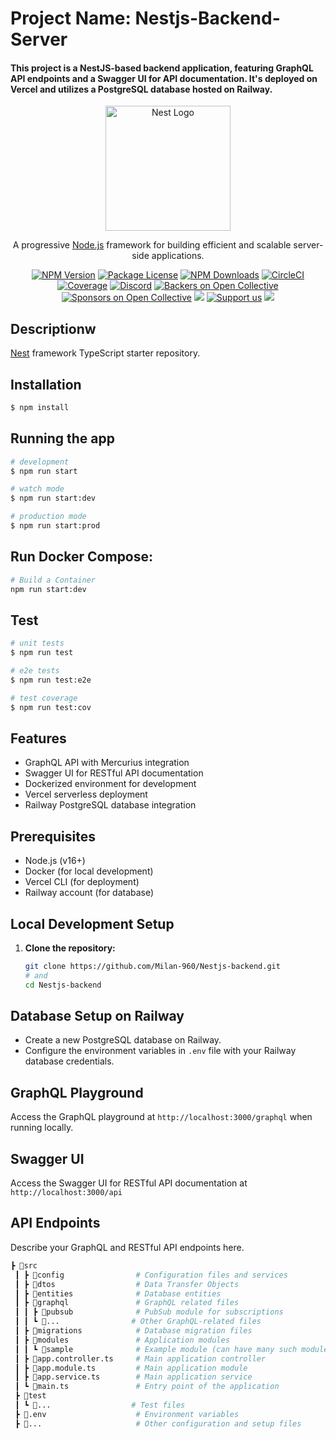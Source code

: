 # Project Name: Nestjs-Backend-Server

#### This project is a NestJS-based backend application, featuring GraphQL API endpoints and a Swagger UI for API documentation. It's deployed on Vercel and utilizes a PostgreSQL database hosted on Railway.

<p align="center">
  <a href="http://nestjs.com/" target="blank"><img src="https://nestjs.com/img/logo-small.svg" width="200" alt="Nest Logo" /></a>
</p>

[circleci-image]: https://img.shields.io/circleci/build/github/nestjs/nest/master?token=abc123def456
[circleci-url]: https://circleci.com/gh/nestjs/nest

  <p align="center">A progressive <a href="http://nodejs.org" target="_blank">Node.js</a> framework for building efficient and scalable server-side applications.</p>
    <p align="center">
<a href="https://www.npmjs.com/~nestjscore" target="_blank"><img src="https://img.shields.io/npm/v/@nestjs/core.svg" alt="NPM Version" /></a>
<a href="https://www.npmjs.com/~nestjscore" target="_blank"><img src="https://img.shields.io/npm/l/@nestjs/core.svg" alt="Package License" /></a>
<a href="https://www.npmjs.com/~nestjscore" target="_blank"><img src="https://img.shields.io/npm/dm/@nestjs/common.svg" alt="NPM Downloads" /></a>
<a href="https://circleci.com/gh/nestjs/nest" target="_blank"><img src="https://img.shields.io/circleci/build/github/nestjs/nest/master" alt="CircleCI" /></a>
<a href="https://coveralls.io/github/nestjs/nest?branch=master" target="_blank"><img src="https://coveralls.io/repos/github/nestjs/nest/badge.svg?branch=master#9" alt="Coverage" /></a>
<a href="https://discord.gg/G7Qnnhy" target="_blank"><img src="https://img.shields.io/badge/discord-online-brightgreen.svg" alt="Discord"/></a>
<a href="https://opencollective.com/nest#backer" target="_blank"><img src="https://opencollective.com/nest/backers/badge.svg" alt="Backers on Open Collective" /></a>
<a href="https://opencollective.com/nest#sponsor" target="_blank"><img src="https://opencollective.com/nest/sponsors/badge.svg" alt="Sponsors on Open Collective" /></a>
  <a href="https://paypal.me/kamilmysliwiec" target="_blank"><img src="https://img.shields.io/badge/Donate-PayPal-ff3f59.svg"/></a>
    <a href="https://opencollective.com/nest#sponsor"  target="_blank"><img src="https://img.shields.io/badge/Support%20us-Open%20Collective-41B883.svg" alt="Support us"></a>
  <a href="https://twitter.com/nestframework" target="_blank"><img src="https://img.shields.io/twitter/follow/nestframework.svg?style=social&label=Follow"></a>
</p>
  <!--[![Backers on Open Collective](https://opencollective.com/nest/backers/badge.svg)](https://opencollective.com/nest#backer)
  [![Sponsors on Open Collective](https://opencollective.com/nest/sponsors/badge.svg)](https://opencollective.com/nest#sponsor)-->

## Descriptionw

[Nest](https://github.com/nestjs/nest) framework TypeScript starter repository.

## Installation

```bash
$ npm install
```

## Running the app

```bash
# development
$ npm run start

# watch mode
$ npm run start:dev

# production mode
$ npm run start:prod
```

## Run Docker Compose:

```bash
# Build a Container
npm run start:dev
```

## Test

```bash
# unit tests
$ npm run test

# e2e tests
$ npm run test:e2e

# test coverage
$ npm run test:cov
```

## Features

- GraphQL API with Mercurius integration
- Swagger UI for RESTful API documentation
- Dockerized environment for development
- Vercel serverless deployment
- Railway PostgreSQL database integration

## Prerequisites

- Node.js (v16+)
- Docker (for local development)
- Vercel CLI (for deployment)
- Railway account (for database)

## Local Development Setup

1. **Clone the repository:**
   ```sh
   git clone https://github.com/Milan-960/Nestjs-backend.git
   # and
   cd Nestjs-backend
   ```

## Database Setup on Railway

- Create a new PostgreSQL database on Railway.
- Configure the environment variables in `.env` file with your Railway database credentials.

## GraphQL Playground

Access the GraphQL playground at `http://localhost:3000/graphql` when running locally.

## Swagger UI

Access the Swagger UI for RESTful API documentation at `http://localhost:3000/api`

## API Endpoints

Describe your GraphQL and RESTful API endpoints here.

```bash
┣ 📂src
 ┃ ┣ 📂config                # Configuration files and services
 ┃ ┣ 📂dtos                  # Data Transfer Objects
 ┃ ┣ 📂entities              # Database entities
 ┃ ┣ 📂graphql               # GraphQL related files
 ┃ ┃ ┣ 📂pubsub              # PubSub module for subscriptions
 ┃ ┃ ┗ 📜...                # Other GraphQL-related files
 ┃ ┣ 📂migrations            # Database migration files
 ┃ ┣ 📂modules               # Application modules
 ┃ ┃ ┗ 📂sample              # Example module (can have many such modules)
 ┃ ┣ 📜app.controller.ts     # Main application controller
 ┃ ┣ 📜app.module.ts         # Main application module
 ┃ ┣ 📜app.service.ts        # Main application service
 ┃ ┗ 📜main.ts               # Entry point of the application
 ┣ 📂test
 ┃ ┗ 📜...                  # Test files
 ┣ 📜.env                    # Environment variables
 ┣ 📜...                     # Other configuration and setup files

```
